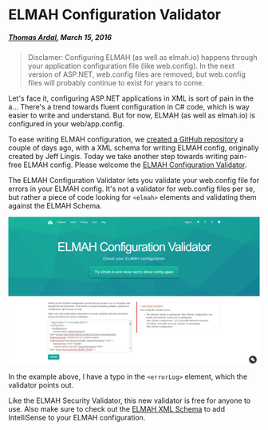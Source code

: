 # ELMAH Configuration Validator

##### [Thomas Ardal](http://elmah.io/about/), March 15, 2016

> Disclamer: Configuring ELMAH (as well as elmah.io) happens through your application configuration file (like web.config). In the next version of ASP.NET, web.config files are removed, but web.config files will probably continue to exist for years to come.

Let's face it, configuring ASP.NET applications in XML is sort of pain in the a... There's a trend towards fluent configuration in C# code, which is way easier to write and understand. But for now, ELMAH (as well as elmah.io) is configured in your web/app.config.

To ease writing ELMAH configuration, we [created a GitHub repository](the-elmah-schema) a couple of days ago, with a XML schema for writing ELMAH config, originally created by Jeff Lingis. Today we take another step towards writing pain-free ELMAH config. Please welcome the [ELMAH Configuration Validator](https://elmah.io/tools/configvalidator).

The ELMAH Configuration Validator lets you validate your web.config file for errors in your ELMAH config. It's not a validator for web.config files per se, but rather a piece of code looking for `<elmah>` elements and validating them against the ELMAH Schema.

![ELMAH Configuration Validator](images/elmahconfigvalidator.png)

In the example above, I have a typo in the `<errorLog>` element, which the validator points out.

Like the ELMAH Security Validator, this new validator is free for anyone to use. Also make sure to check out the [ELMAH XML Schema](https://github.com/elmahio/Elmah-Schema) to add IntelliSense to your ELMAH configuration.
